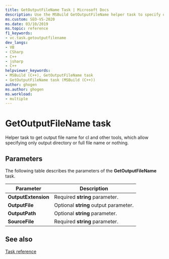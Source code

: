 ```yaml
---
title: GetOutputFileName Task | Microsoft Docs
description: Use the MSBuild GetOutputFileName helper task to specify output file name options for cl.exe and other tools.
ms.custom: SEO-VS-2020
ms.date: 03/10/2019
ms.topic: reference
f1_keywords:
- vc.task.getoutputfilename
dev_langs:
- VB
- CSharp
- C++
- jsharp
- C++
helpviewer_keywords:
- MSBuild (C++), GetOutputFileName task
- GetOutputFileName task (MSBuild (C++))
author: ghogen
ms.author: ghogen
ms.workload:
- multiple
---
```

# GetOutputFileName task

Helper task to get output file name for cl and other tools, which allow specifying only output directory or full file name or nothing.

## Parameters

The following table describes the parameters of the **GetOutputFileName** task.

|Parameter|Description|
|---------------|-----------------|
|**OutputExtension**|Required **string** parameter.|
|**OutputFile**|Optional **string** output parameter.|
|**OutputPath**|Optional **string** parameter.|
|**SourceFile**|Required **string** parameter.|

## See also

[Task reference](../msbuild/msbuild-task-reference.md)
